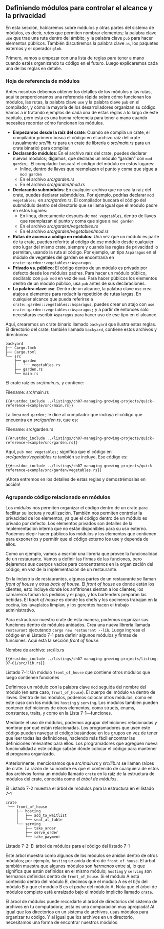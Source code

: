 ## Definiendo módulos para controlar el alcance y la privacidad

En esta sección, hablaremos sobre módulos y otras partes del sistema de módulos,
es decir, _rutas_ que permiten nombrar elementos; la palabra clave `use` que
trae una ruta dentro del ámbito; y la palabra clave `pub` para hacer elementos
públicos. También discutiremos la palabra clave `as`, los paquetes externos y el
operador `glob`.

Primero, vamos a empezar con una lista de reglas para tener a mano cuando
estés organizando tu código en el futuro. Luego explicaremos cada una de las
reglas en detalle.

### Hoja de referencia de módulos

Antes nosotros debemos obtener los detalles de los módulos y las rutas, aquí te 
proporcionamos una referencia rápida sobre cómo funcionan los módulos,
las rutas, la palabra clave `use` y la palabra clave `pub` en el compilador, y
cómo la mayoría de los desarrolladores organizan su código. Vamos a ir
tratando ejemplos de cada una de estas reglas a lo largo de este capítulo, pero
esta es una buena referencia para tener a mano cuando necesites recordar cómo
funcionan los módulos.

- **Empezamos desde la raíz del crate**: Cuando se compila un crate, el
  compilador primero busca el código en el archivo raíz del crate (usualmente
  _src/lib.rs_ para un crate de librería o _src/main.rs_ para un crate
  binario) para compilar.
- **Declarando módulos**: En el archivo raíz del crate, puedes declarar nuevos
  módulos; digamos, que declaras un módulo “garden” con `mod garden;`. El
  compilador buscará el código del módulo en estos lugares:
  - Inline, dentro de llaves que reemplazan el punto y coma que sigue a `mod
garden`
  - En el archivo _src/garden.rs_
  - En el archivo _src/garden/mod.rs_
- **Declarando submódulos**: En cualquier archivo que no sea la raíz del crate,
  puedes declarar submódulos. Por ejemplo, podrías declarar `mod vegetables;` en
  _src/garden.rs_. El compilador buscará el código del submódulo dentro del
  directorio que se llama igual que el módulo padre en estos lugares:
  - En línea, directamente después de `mod vegetables`, dentro de llaves que
    reemplazan el punto y coma que sigue a `mod garden`
  - En el archivo _src/garden/vegetables.rs_
  - En el archivo _src/garden/vegetables/mod.rs_
- **Rutas de acceso a código en módulos**: Una vez que un módulo es parte de tu crate, puedes
  referirte al código de ese módulo desde cualquier otro lugar del mismo crate,
  siempre y cuando las reglas de privacidad lo permitan, usando la ruta al
  código. Por ejemplo, un tipo `Asparagus` en el módulo de vegetales del garden
  se encontraría en `crate::garden::vegetables::Asparagus`.
- **Privado vs. público**: El código dentro de un módulo es privado por defecto
  desde los módulos padres. Para hacer un módulo público, decláralo con `pub
mod` en vez de `mod`. Para hacer públicos los elementos dentro de un módulo
  público, usa `pub` antes de sus declaraciones.
- **La palabra clave `use`**: Dentro de un alcance, la palabra clave `use` crea
  atajos a elementos para reducir la repetición de rutas largas. En cualquier
  alcance que pueda referirse a `crate::garden::vegetables::Asparagus`, puedes
  crear un atajo con `use crate::garden::vegetables::Asparagus;` y a partir de
  entonces solo necesitarás escribir `Asparagus` para hacer uso de ese tipo en
  el alcance.

Aquí, crearemos un crate binario llamado `backyard` que ilustra estas reglas. El
directorio del crate, también llamado `backyard`, contiene estos archivos y
directorios:

```text
backyard
├── Cargo.lock
├── Cargo.toml
└── src
    ├── garden
    │   └── vegetables.rs
    ├── garden.rs
    └── main.rs
```

El crate raíz es _src/main.rs_, y contiene:

<span class="filename">Filename: src/main.rs</span>

```rust,noplayground,ignore
{{#rustdoc_include ../listings/ch07-managing-growing-projects/quick-reference-example/src/main.rs}}
```

La línea `mod garden;` le dice al compilador que incluya el código que encuentra
en _src/garden.rs_, que es:

<span class="filename">Filename: src/garden.rs</span>

```rust,noplayground,ignore
{{#rustdoc_include ../listings/ch07-managing-growing-projects/quick-reference-example/src/garden.rs}}
```

Aquí, `pub mod vegetables;` significa que el código en _src/garden/vegetables.rs_
también se incluye. Ese código es:

```rust,noplayground,ignore
{{#rustdoc_include ../listings/ch07-managing-growing-projects/quick-reference-example/src/garden/vegetables.rs}}
```

¡Ahora entremos en los detalles de estas reglas y demostrémoslas en acción!

### Agrupando código relacionado en módulos

Los _módulos_ nos permiten organizar el código dentro de un crate para facilitar
su lectura y reutilización. También nos permiten controlar la privacidad de los
elementos, ya que el código dentro de un módulo es privado por defecto. Los
elementos privados son detalles de la implementación interna que no están
disponibles para su uso externo. Podemos elegir hacer públicos los módulos y los
elementos que contienen para exponerlos y permitir que el código externo los
use y dependa de ellos.

Como un ejemplo, vamos a escribir una librería que provee la funcionalidad de un
restaurante. Vamos a definir las firmas de las funciones, pero dejaremos sus
cuerpos vacíos para concentrarnos en la organización del código, en vez de la
implementación de un restaurante.

En la industria de restaurantes, algunas partes de un restaurante se llaman
_front of house_ y otras _back of house_. El _front of house_ es donde están
los clientes; esto incluye donde los anfitriones sientan a los clientes,
los camareros toman los pedidos y el pago, y los bartenders preparan las
bebidas. El _back of house_ es donde los chefs y los cocineros trabajan en la
cocina, los lavaplatos limpian, y los gerentes hacen el trabajo administrativo.

Para estructurar nuestro crate de esta manera, podemos organizar sus funciones
dentro de módulos anidados. Crea una nueva librería llamada `restaurant`
ejecutando `cargo new restaurant --lib`. Luego ingresa el código en el 
Listado 7-1 para definir algunos módulos y firmas de funciones. Aquí está la
sección _front of house_:

<span class="filename">Nombre de archivo: src/lib.rs</span>

```rust,noplayground
{{#rustdoc_include ../listings/ch07-managing-growing-projects/listing-07-01/src/lib.rs}}
```

<span class="caption">Listado 7-1: Un módulo `front_of_house` que contiene otros
módulos que luego contienen funciones</span>

Definimos un módulo con la palabra clave `mod` seguida del nombre del módulo
(en este caso, `front_of_house`). El cuerpo del módulo va dentro de llaves.
Dentro de los módulos, podemos colocar otros módulos, como en este caso con los
módulos `hosting` y `serving`. Los módulos también pueden contener definiciones
de otros elementos, como structs, enums, constantes, traits, y como en la Lista
7-1—funciones.

Mediante el uso de módulos, podemos agrupar definiciones relacionadas y nombrar
por qué están relacionadas. Los programadores que usen este código pueden
navegar el código basándose en los grupos en vez de tener que leer todas las
definiciones, haciendo más fácil encontrar las definiciones relevantes para
ellos. Los programadores que agreguen nueva funcionalidad a este código sabrán
dónde colocar el código para mantener el programa organizado.

Anteriormente, mencionamos que _src/main.rs_ y _src/lib.rs_ se llaman raíces de
crate. La razón de su nombre es que el contenido de cualquiera de estos dos
archivos forma un módulo llamado `crate` en la raíz de la estructura de módulos
del crate, conocida como el _árbol de módulos_.

El Listado 7-2 muestra el árbol de módulos para la estructura en el listado 7-1

```text
crate
 └── front_of_house
     ├── hosting
     │   ├── add_to_waitlist
     │   └── seat_at_table
     └── serving
         ├── take_order
         ├── serve_order
         └── take_payment
```

<span class="caption">Listado 7-2: El árbol de módulos para el código del
listado 7-1</span>

Este árbol muestra como algunos de los módulos se anidan dentro de otros módulos; 
por ejemplo, `hosting` se anida dentro de `front_of_house`. El árbol también 
muestra que algunos módulos son _hermanos_ entre sí, lo que significa que están
definidos en el mismo módulo; `hosting` y `serving` son hermanos definidos
dentro de `front_of_house`. Si el módulo A está contenido dentro del módulo B,
decimos que el módulo A es el _hijo_ del módulo B y que el módulo B es el
_padre_ del módulo A. Nota que el árbol de módulos completo está enraizado bajo
el módulo implícito llamado `crate`.

El árbol de módulos puede recordarte al árbol de directorios del sistema de
archivos en tu computadora; ¡esta es una comparación muy apropiada! Al igual que
los directorios en un sistema de archivos, usas módulos para organizar tu
código. Y al igual que los archivos en un directorio, necesitamos una forma de
encontrar nuestros módulos.
